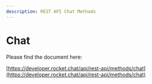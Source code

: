 ```yaml
---
description: REST API Chat Methods
---
```


# Chat

Please find the document here: 

[https://developer.rocket.chat/api/rest-api/methods/chat](https://developer.rocket.chat/api/rest-api/methods/chat)

